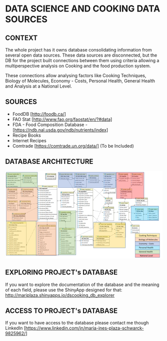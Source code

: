 # DATA SCIENCE AND COOKING DATA SOURCES 

## CONTEXT 

The whole project has it owns database consolidating information from several open data sources. These data sources are disconnected, but the DB for the project built connections between them using criteria allowing a multiperspective analysis on Cooking and the food production system.  

These connections allow analysing factors like Cooking Techniques, Biology of Molecules, Economy - Costs, Personal Health, General Health and Analysis at a National Level. 

## SOURCES

- FoodDB [http://foodb.ca/]
- FAO Stat [http://www.fao.org/faostat/en/?#data]
- FDA - Food Composition Database - [https://ndb.nal.usda.gov/ndb/nutrients/index]
- Recipe Books
- Internet Recipes
- Comtrade [https://comtrade.un.org/data/] (To be Included)

## DATABASE ARCHITECTURE

![Data Base Architecture](https://github.com/MariPlaza/dscooking/blob/master/Database_Architecture.png "Data Base Architecture")


## EXPLORING PROJECT's DATABASE

If you want to explore the documentation of the database and the meaning of each field, please use the ShinyApp designed for that: http://mariplaza.shinyapps.io/dscooking_db_explorer

## ACCESS TO PROJECT's DATABASE

If you want to have access to the database please contact me though LinkedIn [https://www.linkedin.com/in/maria-ines-plaza-schwarck-9825962/]

